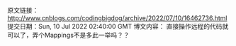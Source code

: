 原文链接：http://www.cnblogs.com/codingbigdog/archive/2022/07/10/16462736.html
提交日期：Sun, 10 Jul 2022 02:40:00 GMT
博文内容：
直接操作远程的代码就可以了，弄个Mappings不是多此一举吗？？